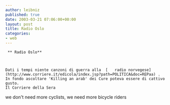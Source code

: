 ```yaml
---
author: leibniz
published: true
date: 2003-03-21 07:06:00+00:00
layout: post
title: Radio Oslo
categories:
- web
---
```


	 ** Radio Oslo**
	
	
	
	Dati i tempi niente canzoni di guerra alla  [   radio norvegese](http://www.corriere.it/edicola/index.jsp?path=POLITICA&doc=REPaa) . In fondo ascoltare 'Killing an arab' dei Cure poteva essere di cattivo gusto.
	Il Corriere della Sera


we don't need more cyclists, we need more bicycle riders